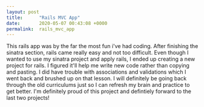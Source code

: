 ```yaml
---
layout: post
title:      "Rails MVC App"
date:       2020-05-07 00:43:08 +0000
permalink:  rails_mvc_app
---
```



This rails app was by the far the most fun i've had coding. After finishing the sinatra section, rails came really easy and not too difficult. Even though I wanted to use my sinatra project and apply rails, I ended up creating a new project for rails. I figured it'll help me write new code rather than copying and pasting.  I did have trouble with associations and validations which I went back and brushed up on that lesson. I will definitely be going back through the old curriculums just so I can refresh my brain and practice to get better. I'm definitely proud of this project and defintiely forward to the last two projects!

